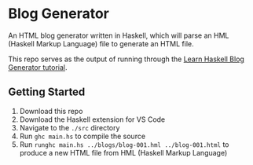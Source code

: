 # Blog Generator
An HTML blog generator written in Haskell, which will parse an HML (Haskell Markup Language) file to generate an HTML file.

This repo serves as the output of running through the [Learn Haskell Blog Generator tutorial](https://learn-haskell.blog/).

## Getting Started
1. Download this repo
1. Download the Haskell extension for VS Code
1. Navigate to the `./src` directory
1. Run `ghc main.hs` to compile the source
1. Run `runghc main.hs ../blogs/blog-001.hml ../blog-001.html` to produce a new HTML file from HML (Haskell Markup Language)
